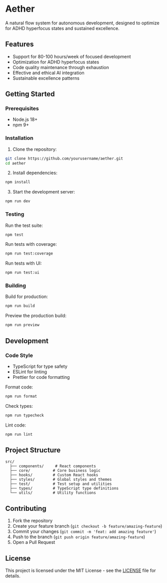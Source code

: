 # Aether

A natural flow system for autonomous development, designed to optimize for ADHD hyperfocus states and sustained excellence.

## Features

- Support for 80-100 hours/week of focused development
- Optimization for ADHD hyperfocus states
- Code quality maintenance through exhaustion
- Effective and ethical AI integration
- Sustainable excellence patterns

## Getting Started

### Prerequisites

- Node.js 18+
- npm 9+

### Installation

1. Clone the repository:
```bash
git clone https://github.com/yourusername/aether.git
cd aether
```

2. Install dependencies:
```bash
npm install
```

3. Start the development server:
```bash
npm run dev
```

### Testing

Run the test suite:
```bash
npm test
```

Run tests with coverage:
```bash
npm run test:coverage
```

Run tests with UI:
```bash
npm run test:ui
```

### Building

Build for production:
```bash
npm run build
```

Preview the production build:
```bash
npm run preview
```

## Development

### Code Style

- TypeScript for type safety
- ESLint for linting
- Prettier for code formatting

Format code:
```bash
npm run format
```

Check types:
```bash
npm run typecheck
```

Lint code:
```bash
npm run lint
```

## Project Structure

```
src/
  ├── components/     # React components
  ├── core/          # Core business logic
  ├── hooks/         # Custom React hooks
  ├── styles/        # Global styles and themes
  ├── test/          # Test setup and utilities
  ├── types/         # TypeScript type definitions
  └── utils/         # Utility functions
```

## Contributing

1. Fork the repository
2. Create your feature branch (`git checkout -b feature/amazing-feature`)
3. Commit your changes (`git commit -m 'feat: add amazing feature'`)
4. Push to the branch (`git push origin feature/amazing-feature`)
5. Open a Pull Request

## License

This project is licensed under the MIT License - see the [LICENSE](LICENSE) file for details. 